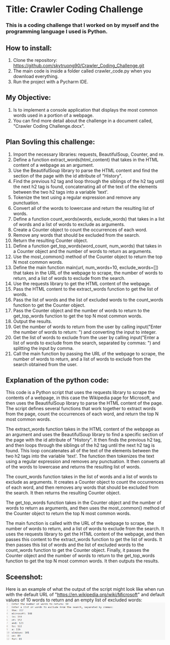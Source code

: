 # Title: Crawler Coding Challenge
### This is a coding challenge that I worked on by myself and the programming language I used is Python. 

## How to install:
1. Clone the repository: https://github.com/skytruong90/Crawler_Coding_Challenge.git
2. The main code is inside a folder called crawler_code.py when you download everything.
3. Run the project with a Pycharm IDE.

## My Objective: 
1. Is to implement a console application that displays the most common words used in a portion of a webpage.
2. You can find more detail about the challenge in a document called, "Crawler Coding Challenge.docx".

## Plan Sovling this challenge:
1. Import the necessary libraries: requests, BeautifulSoup, Counter, and re.
2. Define a function extract_words(html_content) that takes in the HTML content of a webpage as an argument.
3. Use the BeautifulSoup library to parse the HTML content and find the section of the page with the id attribute of "History".
4. Find the previous h2 tag and loop through the siblings of the h2 tag until the next h2 tag is found, concatenating all of the text of the elements between the two h2 tags into a variable 'text'.
5. Tokenize the text using a regular expression and remove any punctuation.
6. Convert all of the words to lowercase and return the resulting list of words.
7. Define a function count_words(words, exclude_words) that takes in a list of words and a list of words to exclude as arguments.
8. Create a Counter object to count the occurrences of each word.
9. Remove any words that should be excluded from the search.
10. Return the resulting Counter object.
11. Define a function get_top_words(word_count, num_words) that takes in a Counter object and the number of words to return as arguments.
12. Use the most_common() method of the Counter object to return the top N most common words.
13. Define the main function main(url, num_words=10, exclude_words=[]) that takes in the URL of the webpage to scrape, the number of words to return, and a list of words to exclude from the search.
14. Use the requests library to get the HTML content of the webpage.
15. Pass the HTML content to the extract_words function to get the list of words.
16. Pass the list of words and the list of excluded words to the count_words function to get the Counter object.
17. Pass the Counter object and the number of words to return to the get_top_words function to get the top N most common words.
18. Output the results.
19. Get the number of words to return from the user by calling input("Enter the number of words to return: ") and converting the input to integer.
20. Get the list of words to exclude from the user by calling input("Enter a list of words to exclude from the search, separated by commas: ") and splitting the input by comma.
21. Call the main function by passing the URL of the webpage to scrape, the number of words to return, and a list of words to exclude from the search obtained from the user.

## Explanation of the python code:
This code is a Python script that uses the requests library to scrape the contents of a webpage, in this case the Wikipedia page for Microsoft, and then uses the BeautifulSoup library to parse the HTML content of the page. The script defines several functions that work together to extract words from the page, count the occurrences of each word, and return the top N most common words.

The extract_words function takes in the HTML content of the webpage as an argument and uses the BeautifulSoup library to find a specific section of the page with the id attribute of "History". It then finds the previous h2 tag, and then loops through the siblings of the h2 tag until the next h2 tag is found. This loop concatenates all of the text of the elements between the two h2 tags into the variable 'text'. The function then tokenizes the text using a regular expression and removes any punctuation. It then converts all of the words to lowercase and returns the resulting list of words.

The count_words function takes in the list of words and a list of words to exclude as arguments. It creates a Counter object to count the occurrences of each word, and then removes any words that should be excluded from the search. It then returns the resulting Counter object.

The get_top_words function takes in the Counter object and the number of words to return as arguments, and then uses the most_common() method of the Counter object to return the top N most common words.

The main function is called with the URL of the webpage to scrape, the number of words to return, and a list of words to exclude from the search. It uses the requests library to get the HTML content of the webpage, and then passes this content to the extract_words function to get the list of words. It then passes this list of words and the list of excluded words to the count_words function to get the Counter object. Finally, it passes the Counter object and the number of words to return to the get_top_words function to get the top N most common words. It then outputs the results.

## Sceenshot:
Here is an example of what the output of the script might look like when run with the default URL of "https://en.wikipedia.org/wiki/Microsoft" and default values of 10 words to return and an empty list of excluded words:
<img src= "Screenshot 2023-01-26 155320.png" width="700">
